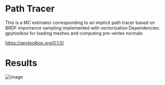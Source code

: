 # Path Tracer
This is a MC estimator corresponding to an implicit path tracer based on BRDF importance sampling implemented with vectorization
Dependencies: gpytoolbox for loading meshes and computing pre-vertex normals

https://gpytoolbox.org/0.1.0/

# Results
![image](https://user-images.githubusercontent.com/59840875/222112222-da235416-5498-4d54-bff3-f475fbcd688c.png)
